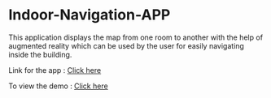 # Indoor-Navigation-APP
This application displays the map from one room to another with the help of augmented reality which can be used by the user for easily navigating inside the building.

Link for the app : [Click here](https://drive.google.com/drive/folders/10vwKt3YbufX0UzZqQRK09Np0WkdMAgmy?usp=sharing)

To view the demo : [Click here](https://youtu.be/bNy77u8blRs)
